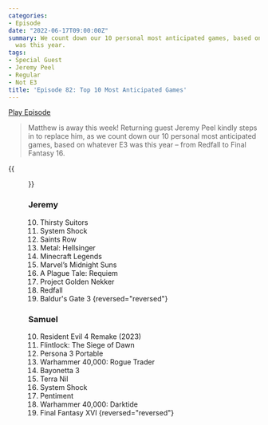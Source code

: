 ```yaml
---
categories:
- Episode
date: "2022-06-17T09:00:00Z"
summary: We count down our 10 personal most anticipated games, based on whatever E3
  was this year.
tags:
- Special Guest
- Jeremy Peel
- Regular
- Not E3
title: 'Episode 82: Top 10 Most Anticipated Games'
---
```


[Play Episode](https://www.patreon.com/posts/episode-82-top-67874618)
> Matthew is away this week! Returning guest Jeremy Peel kindly steps in to replace him, as we count down our 10 personal most anticipated games, based on whatever E3 was this year – from Redfall to Final Fantasy 16.

{{<figure 
    src="/assets/images/peel.jpeg" 
    alt="Peel" >}}

### Jeremy

10. Thirsty Suitors
9. System Shock
8. Saints Row
7. Metal: Hellsinger
6. Minecraft Legends
5. Marvel’s Midnight Suns
4. A Plague Tale: Requiem
3. Project Golden Nekker
2. Redfall
1. Baldur's Gate 3
{reversed="reversed"}

### Samuel

10. Resident Evil 4 Remake (2023)
9. Flintlock: The Siege of Dawn
8. Persona 3 Portable
7. Warhammer 40,000: Rogue Trader
6. Bayonetta 3
5. Terra Nil
4. System Shock
3. Pentiment
2. Warhammer 40,000: Darktide
1. Final Fantasy XVI
{reversed="reversed"}


